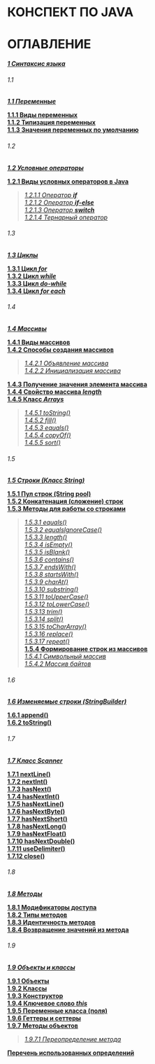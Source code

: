 # **КОНСПЕКТ ПО JAVA**

# ОГЛАВЛЕНИЕ

[***1 Синтаксис языка***](/conspect/1.md/#1-синтаксис-языка)

###### 1.1

[***1.1 Переменные***](/conspect/1.md/#11-переменные)

[**1.1.1 Виды переменных**](/conspect/1.md/#111-виды-переменных)  
[**1.1.2 Типизация переменных**](/conspect/1.md/#112-типизация-переменных)  
[**1.1.3 Значения переменных по умолчанию**](/conspect/1.md/#113-значения-переменных-по-умолчанию)

###### 1.2

[***1.2 Условные операторы***](/conspect/1.md/#12-условные-операторы)

[**1.2.1 Виды условных операторов в Java**](/conspect/1.md/#121-виды-условных-операторов-в-java)  
> [_1.2.1.1 Оператор ***if***_](/conspect/1.md/#1211-оператор-if)  
> [_1.2.1.2 Оператор ***if-else***_](/conspect/1.md/#1212-оператор-if-else)  
> [_1.2.1.3 Оператор ***switch***_](/conspect/1.md/#1213-оператор-switch)  
> [_1.2.1.4 Тернарный оператор_](/conspect/1.md/#1214-тернарный-оператор)

###### 1.3

[***1.3 Циклы***](/conspect/1.md/#13-циклы)

[**1.3.1 Цикл _for_**](/conspect/1.md/#131-цикл-for)  
[**1.3.2 Цикл _while_**](/conspect/1.md/#132-цикл-while)  
[**1.3.3 Цикл _do-while_**](/conspect/1.md/#133-цикл-do-while)  
[**1.3.4 Цикл _for each_**](/conspect/1.md/#134-цикл-for-each)

###### 1.4

[***1.4 Массивы***](/conspect/1.md/#14-массивы)

[**1.4.1 Виды массивов**](/conspect/1.md/#141-виды-массивов)  
[**1.4.2 Способы создания массивов**](/conspect/1.md/#142-способы-создания-массивов)  
> [_1.4.2.1 Объявление массива_](/conspect/1.md/#1421-объявление-массива)  
> [_1.4.2.2 Инициализация массива_](/conspect/1.md/#1422-инициализация-массива)  

[**1.4.3 Получение значения элемента массива**](/conspect/1.md/#143-получение-значения-элемента-массива)  
[**1.4.4 Свойство массива _length_**](/conspect/1.md/#144-свойство-массива-length)  
[**1.4.5 Класс _Arrays_**](/conspect/1.md/#145-класс-arrays)  
> [_1.4.5.1 toString()_](/conspect/1.md/#1451-tostring)  
> [_1.4.5.2 fill()_](/conspect/1.md/#1452-fill)  
> [_1.4.5.3 equals()_](/conspect/1.md/#1453-equals)  
> [_1.4.5.4 copyOf()_](/conspect/1.md/#1454-copyof)  
> [_1.4.5.5 sort()_](/conspect/1.md/#1455-sort)

###### 1.5

[***1.5 Строки (Класс String)***](/conspect/1.md/#15-строки-класс-string)

[**1.5.1 Пул строк (String pool)**](/conspect/1.md/#151-пул-строк-string-pool)  
[**1.5.2 Конкатенация (сложение) строк**](/conspect/1.md/#152-конкатенация-сложение-строк)  
[**1.5.3 Методы для работы со строками**](/conspect/1.md/#153-методы-для-работы-со-строками)  
> [_1.5.3.1 equals()_](/conspect/1.md/#1531-equals)  
> [_1.5.3.2 equalsIgnoreCase()_](/conspect/1.md/#1532-equalsignorecase)  
> [_1.5.3.3 length()_](/conspect/1.md/#1533-length)  
> [_1.5.3.4 isEmpty()_](/conspect/1.md/#1534-isempty)  
> [_1.5.3.5 isBlank()_](/conspect/1.md/#1535-isblank)  
> [_1.5.3.6 contains()_](/conspect/1.md/#1536-contains)  
> [_1.5.3.7 endsWith()_](/conspect/1.md/#1537-endswith)  
> [_1.5.3.8 startsWith()_](/conspect/1.md/#1538-startswith)  
> [_1.5.3.9 charAt()_](/conspect/1.md/#1539-charat)  
> [_1.5.3.10 substring()_](/conspect/1.md/#15310-substring)  
> [_1.5.3.11 toUpperCase()_](/conspect/1.md/#15311-touppercase)  
> [_1.5.3.12 toLowerCase()_](/conspect/1.md/#15312-tolowercase)  
> [_1.5.3.13 trim()_](/conspect/1.md/#15313-trim)  
> [_1.5.3.14 split()_](/conspect/1.md/#15314-split)  
> [_1.5.3.15 toCharArray()_](/conspect/1.md/#15315-tochararray)  
> [_1.5.3.16 replace()_](/conspect/1.md/#15316-replace)  
> [_1.5.3.17 repeat()_](/conspect/1.md/#15317-repeat)  
[**1.5.4 Формирование строк из массивов**](/conspect/1.md/#154-формирование-строк-из-массивов)  
> [_1.5.4.1 Символьный массив_](/conspect/1.md/#1541-символьный-массив)  
> [_1.5.4.2 Массив байтов_](/conspect/1.md/#1542-массив-байтов)

###### 1.6

[***1.6 Изменяемые строки (StringBuilder)***](/conspect/1.md/#16-изменяемые-строки-stringbuilder)  

[**1.6.1 append()**](/conspect/1.md/#161-append)  
[**1.6.2 toString()**](/conspect/1.md/#162-tostring)

###### 1.7

[***1.7 Класс Scanner***](/conspect/1.md/#17-класс-scanner)  

[**1.7.1 nextLine()**](/conspect/1.md/#171-nextline)  
[**1.7.2 nextInt()**](/conspect/1.md/#172-nextint)  
[**1.7.3 hasNext()**](/conspect/1.md/#173-hasnext)  
[**1.7.4 hasNextInt()**](/conspect/1.md/#174-hasnextint)  
[**1.7.5 hasNextLine()**](/conspect/1.md/#175-hasnextline)  
[**1.7.6 hasNextByte()**](/conspect/1.md/#176-hasnextbyte)  
[**1.7.7 hasNextShort()**](/conspect/1.md/#177-hasnextshort)  
[**1.7.8 hasNextLong()**](/conspect/1.md/#178-hasnextlong)  
[**1.7.9 hasNextFloat()**](/conspect/1.md/#179-hasnextfloat)  
[**1.7.10 hasNextDouble()**](/conspect/1.md/#1710-hasnextdouble)  
[**1.7.11 useDelimiter()**](/conspect/1.md/#1711-usedelimiter)  
[**1.7.12 close()**](/conspect/1.md/#1712-close)

###### 1.8

[***1.8 Методы***](/conspect/1.md/#18-методы)  

[**1.8.1 Модификаторы доступа**](/conspect/1.md/#181-модификаторы-доступа)  
[**1.8.2 Типы методов**](/conspect/1.md/#182-типы-методов)  
[**1.8.3 Идентичность методов**](/conspect/1.md/#183-идентичность-методов)  
[**1.8.4 Возвращение значений из метода**](/conspect/1.md/#184-возвращение-значений-из-метода)

###### 1.9

[***1.9 Объекты и классы***](/conspect/1.md/#19-объекты-и-классы)

[**1.9.1 Объекты**](/conspect/1.md/#191-объекты)  
[**1.9.2 Классы**](/conspect/1.md/#192-классы)  
[**1.9.3 Конструктор**](/conspect/1.md/#193-конструктор)  
[**1.9.4 Ключевое слово _this_**](/conspect/1.md/#194-ключевое-слово-this)  
[**1.9.5 Переменные класса (поля)**](/conspect/1.md/#195-переменные-класса-поля)  
[**1.9.6 Геттеры и сеттеры**](/conspect/1.md/#196-геттеры-и-сеттеры)  
[**1.9.7 Методы объектов**](/conspect/1.md/#197-методы-объектов)  
> [_1.9.7.1 Переопределение метода_](/conspect/1.md/#1971-переопределение-метода)  
> 


[**Перечень использованных определений**](/conspect/definitions.md/#перечень-использованных-определений)